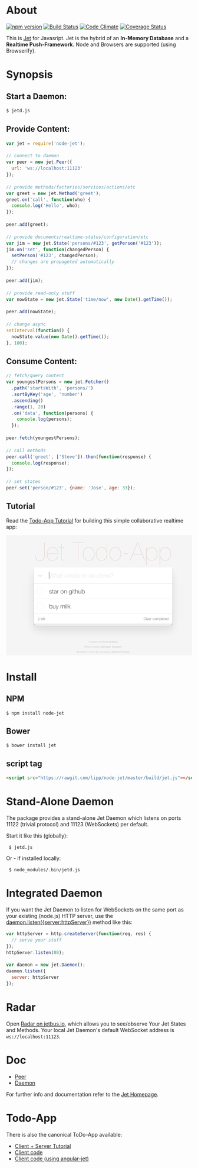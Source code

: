 # About
[![npm version](https://badge.fury.io/js/node-jet.svg)](http://badge.fury.io/js/node-jet) [![Build Status](https://travis-ci.org/lipp/node-jet.svg?branch=master)](https://travis-ci.org/lipp/node-jet) [![Code Climate](https://codeclimate.com/github/lipp/node-jet/badges/gpa.svg)](https://codeclimate.com/github/lipp/node-jet) [![Coverage Status](https://coveralls.io/repos/lipp/node-jet/badge.png?branch=master)](https://coveralls.io/r/lipp/node-jet?branch=master)

This is [Jet](http://jetbus.io/) for Javasript. Jet is the hybrid of an **In-Memory Database** and a **Realtime Push-Framework**. Node and Browsers are supported (using Browserify).


# Synopsis

## Start a Daemon:

```sh
$ jetd.js
```

## Provide Content:

```javascript
var jet = require('node-jet');

// connect to daemon
var peer = new jet.Peer({
  url: 'ws://localhost:11123' 
});

// provide methods/factories/services/actions/etc
var greet = new jet.Method('greet');
greet.on('call', function(who) {
  console.log('Hello', who);
});

peer.add(greet);

// provide documents/realtime-status/configuration/etc
var jim = new jet.State('persons/#123', getPerson('#123'));
jim.on('set', function(changedPerson) {
  setPerson('#123', changedPerson);
  // changes are propageted automatically
});

peer.add(jim);

// provide read-only stuff
var nowState = new jet.State('time/now', new Date().getTime());

peer.add(nowState);

// change async
setInterval(function() {
  nowState.value(new Date().getTime());
}, 100);
```

## Consume Content:

```javascript
// fetch/query content
var youngestPersons = new jet.Fetcher()
  .path('startsWith', 'persons/')
  .sortByKey('age', 'number')
  .ascending()
  .range(1, 20)
  .on('data', function(persons) {
    console.log(persons);
  });

peer.fetch(youngestPersons);

// call methods
peer.call('greet', ['Steve']).then(function(response) {
  console.log(response);
});

// set states
peer.set('person/#123', {name: 'Jose', age: 33});
```

## Tutorial

Read the [Todo-App Tutorial](https://github.com/lipp/node-jet/tree/master/examples/todo/README.md) for building this simple collaborative realtime app:

[![Jet Todo-App](./jet-todo.png)](http://jetbus.io:8080)

# Install

## NPM
  
    $ npm install node-jet

## Bower

    $ bower install jet

## script tag
  
```html
<script src="https://rawgit.com/lipp/node-jet/master/build/jet.js"></script>
```

# Stand-Alone Daemon

The package provides a stand-alone Jet Daemon which listens on ports
11122 (trivial protocol) and 11123 (WebSockets) per default.

Start it like this (globally):

     $ jetd.js
     
Or - if installed locally:

     $ node_modules/.bin/jetd.js
     

# Integrated Daemon

If you want the Jet Daemon to listen for WebSockets on the same port as your existing
(node.js) HTTP server, use the [daemon.listen({server:httpServer})](https://github.com/lipp/node-jet/blob/master/doc/daemon.md#daemonlistentcpport1234wsport4321)
method like this:

```javascript
var httpServer = http.createServer(function(req, res) {
  // serve your stuff
});
httpServer.listen(80);

var daemon = new jet.Daemon();
daemon.listen({
  server: httpServer
});
```

# Radar

Open [Radar on jetbus.io](http://jetbus.io/radar.html), which allows you to see/observe Your Jet States and Methods. Your local Jet Daemon's default WebSocket address is `ws://localhost:11123`.


# Doc

 - [Peer](./doc/peer.md)
 - [Daemon](./doc/daemon.md)

For further info and documentation refer to the [Jet Homepage](http://jetbus.io).

# Todo-App

There is also the canonical ToDo-App available:

   - [Client + Server Tutorial](./examples/todo/README.md)
   - [Client code](https://github.com/lipp/todomvc/blob/add-jet-angular/examples/jet-angular/js/controllers/todoCtrl.js)
   - [Client code (using angular-jet)](https://github.com/lipp/angular-jet/blob/master/tests/protractor/todo/todo.js)

